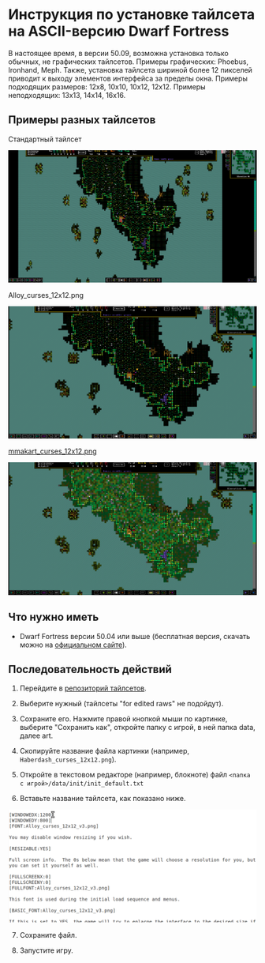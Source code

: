 # Инструкция по установке тайлсета на ASCII-версию Dwarf Fortress

В настоящее время, в версии 50.09, возможна установка только обычных, не графических тайлсетов. Примеры графических: Phoebus, Ironhand, Meph. Также, установка тайлсета шириной более 12 пикселей приводит к выходу элементов интерфейса за пределы окна. Примеры подходящих размеров: 12x8, 10x10, 10x12, 12x12. Примеры неподходящих: 13x13, 14x14, 16x16.

## Примеры разных тайлсетов

Стандартный тайлсет

![](default_ASCII.png)

Alloy\_curses\_12x12.png

![](alternative_tileset.png)

[mmakart\_curses\_12x12.png](mmakart_curses_12x12.png)

![](mmakarts_tileset.png)

## Что нужно иметь

* Dwarf Fortress версии 50.04 или выше (бесплатная версия, скачать можно на [официальном сайте](http://bay12games.com/dwarves/older_versions.html)).

## Последовательность действий

1. Перейдите в [репозиторий тайлсетов](https://dwarffortresswiki.org/index.php/Tileset_repository).

2. Выберите нужный (тайлсеты "for edited raws" не подойдут).

3. Сохраните его. Нажмите правой кнопкой мыши по картинке, выберите "Сохранить как", откройте папку с игрой, в ней папка data, далее art.

4. Скопируйте название файла картинки (например, `Haberdash_curses_12x12.png`).

5. Откройте в текстовом редакторе (например, блокноте) файл `<папка с игрой>/data/init/init_default.txt`

6. Вставьте название тайлсета, как показано ниже.

![Замена тайлсета в файле настроек](Tileset_settings_file_substitution.gif)

7. Сохраните файл.

8. Запустите игру.
